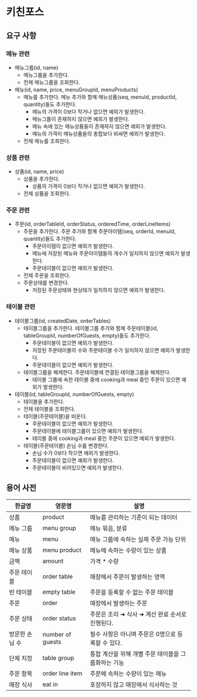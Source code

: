 # 키친포스

## 요구 사항

### 메뉴 관련
- 메뉴그룹(id, name)
    - 메뉴그룹을 추가한다.
    - 전체 메뉴그룹을 조회한다.
- 메뉴(id, name, price, menuGroupId, menuProducts)
    - 메뉴를 추가한다. 메뉴 추가와 함께 메뉴상품(seq, menuId, productId, quantity)들도 추가한다.
        - 메뉴의 가격이 0보다 작거나 없으면 예외가 발생한다.
        - 메뉴그룹이 존재하지 않으면 예외가 발생한다.
        - 메뉴 속에 있는 메뉴상품들이 존재하지 않으면 예외가 발생한다.
        - 메뉴의 가격이 메뉴상품들의 총합보다 비싸면 예외가 발생한다.
    - 전체 메뉴를 조회한다.
    
### 상품 관련
- 상품(id, name, price)
    - 상품을 추가한다. 
        - 상품의 가격이 0보다 작거나 없으면 예외가 발생한다.
    - 전체 상품을 조회한다.

### 주문 관련
- 주문(id, orderTableId, orderStatus, orderedTime, orderLineItems)
    - 주문을 추가한다. 주문 추가와 함께 주문아이템(seq, orderId, menuId, quantity)들도 추가한다.
        - 주문아이템이 없으면 예외가 발생한다.
        - 메뉴에 저장된 메뉴와 주문아이템들의 개수가 일치하지 않으면 예외가 발생한다.
        - 주문테이블이 없으면 예외가 발생한다.
    - 전체 주문을 조회한다.
    - 주문상태를 변경한다.
        - 저장된 주문상태와 현상태가 일치하지 않으면 예외가 발생한다.
        
### 테이블 관련
- 테이블그룹(id, createdDate, orderTables)
    - 테이블그룹을 추가한다. 테이블그룹 추가와 함께 주문테이블(id, tableGroupId, numberOfGuests, empty)들도 추가한다.
        - 주문테이블이 없으면 예외가 발생한다.
        - 저장된 주문테이블의 수와 주문테이블 수가 일치하지 않으면 예외가 발생한다.
        - 주문테이블이 없으면 예외가 발생한다.
    - 테이블그룹을 해제한다. 주문테이블에 연결된 테이블그룹을 해제한다. 
        - 테이블 그룹에 속한 테이블 중에 cooking과 meal 중인 주문이 있으면 예외가 발생한다.
- 테이블(id, tableGroupId, numberOfGuests, empty)
    - 테이블을 추가한다.
    - 전체 테이블을 조회한다.
    - 테이블(주문테이블)을 비운다.
        - 주문테이블이 없으면 예외가 발생한다.
        - 주문테이블에 테이블그룹이 있으면 예외가 발생한다.
        - 테이블 중에 cooking과 meal 중인 주문이 있으면 예외가 발생한다.
    - 테이블(주문테이블) 손님 수를 변경한다.
        - 손님 수가 0보다 작으면 예외가 발생한다.
        - 주문테이블이 없으면 예외가 발생한다.
        - 주문테이블이 비어있으면 예외가 발생한다.

## 용어 사전

| 한글명 | 영문명 | 설명 |
| --- | --- | --- |
| 상품 | product | 메뉴를 관리하는 기준이 되는 데이터 |
| 메뉴 그룹 | menu group | 메뉴 묶음, 분류 |
| 메뉴 | menu | 메뉴 그룹에 속하는 실제 주문 가능 단위 |
| 메뉴 상품 | menu product | 메뉴에 속하는 수량이 있는 상품 |
| 금액 | amount | 가격 * 수량 |
| 주문 테이블 | order table | 매장에서 주문이 발생하는 영역 |
| 빈 테이블 | empty table | 주문을 등록할 수 없는 주문 테이블 |
| 주문 | order | 매장에서 발생하는 주문 |
| 주문 상태 | order status | 주문은 조리 ➜ 식사 ➜ 계산 완료 순서로 진행된다. |
| 방문한 손님 수 | number of guests | 필수 사항은 아니며 주문은 0명으로 등록할 수 있다. |
| 단체 지정 | table group | 통합 계산을 위해 개별 주문 테이블을 그룹화하는 기능 |
| 주문 항목 | order line item | 주문에 속하는 수량이 있는 메뉴 |
| 매장 식사 | eat in | 포장하지 않고 매장에서 식사하는 것 |
